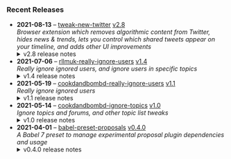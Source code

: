 ### Recent Releases

<!-- RECENT_RELEASES -->
<ul>
<li>
  <strong>2021-08-13</strong> – <a href="https://github.com/insin/tweak-new-twitter">tweak-new-twitter</a> <a href="https://github.com/insin/tweak-new-twitter/releases/tag/v2.8">v2.8</a>
  <div><em>Browser extension which removes algorithmic content from Twitter, hides news &amp; trends, lets you control which shared tweets appear on your timeline, and adds other UI improvements</em></div>
  <details><summary>v2.8 release notes</summary><h2>Added</h2>
<ul>
<li>Added an option to keep showing the "Relevant people" section when hiding sidebar content [<a class="issue-link js-issue-link" data-error-text="Failed to load title" data-id="917836565" data-permission-text="Title is private" data-url="https://github.com/insin/tweak-new-twitter/issues/40" data-hovercard-type="issue" data-hovercard-url="/insin/tweak-new-twitter/issues/40/hovercard" href="https://github.com/insin/tweak-new-twitter/issues/40">#40</a>]</li>
</ul>
<h2>Fixed</h2>
<ul>
<li>Fixed fast blocking being broken by recent Twitter changes [<a class="issue-link js-issue-link" data-error-text="Failed to load title" data-id="969632999" data-permission-text="Title is private" data-url="https://github.com/insin/tweak-new-twitter/issues/57" data-hovercard-type="issue" data-hovercard-url="/insin/tweak-new-twitter/issues/57/hovercard" href="https://github.com/insin/tweak-new-twitter/issues/57">#57</a>]</li>
<li>Added missing Bengali translation for "Shared Tweets"</li>
</ul></details>
</li>
<li>
  <strong>2021-07-06</strong> – <a href="https://github.com/insin/rllmuk-really-ignore-users">rllmuk-really-ignore-users</a> <a href="https://github.com/insin/rllmuk-really-ignore-users/releases/tag/v1.4">v1.4</a>
  <div><em>Really ignore ignored users, and ignore users in specific topics</em></div>
  <details><summary>v1.4 release notes</summary><p>Updated for Invision 4.6</p>
<ul>
<li>Fixed addition of "Ignore In This Topic" button to user hovercards</li>
<li>Fixed hiding the unread comment separator if all new posts are hidden</li>
</ul></details>
</li>
<li>
  <strong>2021-05-19</strong> – <a href="https://github.com/insin/cookdandbombd-really-ignore-users">cookdandbombd-really-ignore-users</a> <a href="https://github.com/insin/cookdandbombd-really-ignore-users/releases/tag/v1.1">v1.1</a>
  <div><em>Really ignore ignored users</em></div>
  <details><summary>v1.1 release notes</summary><ul>
<li>Implemented ignore functionality for non-logged-in users</li>
</ul></details>
</li>
<li>
  <strong>2021-05-14</strong> – <a href="https://github.com/insin/cookdandbombd-ignore-topics">cookdandbombd-ignore-topics</a> <a href="https://github.com/insin/cookdandbombd-ignore-topics/releases/tag/v1.0">v1.0</a>
  <div><em>Ignore topics and forums, and other topic list tweaks</em></div>
  <details><summary>v1.0 release notes</summary><p>Initial version</p></details>
</li>
<li>
  <strong>2021-04-01</strong> – <a href="https://github.com/insin/babel-preset-proposals">babel-preset-proposals</a> <a href="https://github.com/insin/babel-preset-proposals/releases/tag/v0.4.0">v0.4.0</a>
  <div><em>A Babel 7 preset to manage experimental proposal plugin dependencies and usage</em></div>
  <details><summary>v0.4.0 release notes</summary><ul>
<li>Updated plugins to latest versions as of Babel 7.13</li>
<li>Added <code>@babel/plugin-proposal-class-static-block</code> and a new <code>classStaticBlock</code> option</li>
<li>Updated links to plugin docs in README</li>
<li>Require at least Node 10</li>
</ul></details>
</li>
</ul>
<!-- /RECENT_RELEASES -->
